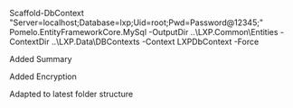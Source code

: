 Scaffold-DbContext "Server=localhost;Database=lxp;Uid=root;Pwd=Password@12345;" Pomelo.EntityFrameworkCore.MySql -OutputDir ..\LXP.Common\Entities -ContextDir ..\LXP.Data\DBContexts -Context LXPDbContext -Force

Added Summary

Added Encryption

Adapted to latest folder structure
